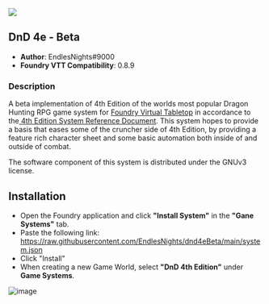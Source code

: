 ![](https://img.shields.io/badge/Foundry-v0.8.9-informational)

## DnD 4e - Beta
* **Author**: EndlesNights#9000
* **Foundry VTT Compatibility**: 0.8.9

### Description
A beta implementation of 4th Edition of the worlds most popular Dragon Hunting RPG game system for [Foundry Virtual Tabletop](https://foundryvtt.com/) in accordance to the[ 4th Edition System Reference Document](http://weirdzine.com/wp-content/uploads/2015/07/4E_SRD-1.pdf). This system hopes to provide a basis that eases some of the cruncher side of 4th Edition, by providing a feature rich character sheet and some basic automation both inside of and outside of combat.

The software component of this system is distributed under the GNUv3 license.

## Installation
* Open the Foundry application and click **"Install System"** in the **"Gane Systems"** tab.
* Paste the following link: https://raw.githubusercontent.com/EndlesNights/dnd4eBeta/main/system.json
* Click "Install"
* When creating a new Game World, select **"DnD 4th Edition"** under **Game Systems**.

![image](https://user-images.githubusercontent.com/58280840/122214010-991a4d80-ce77-11eb-8b55-98f537e93ebf.png)
